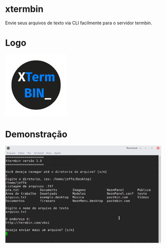 # xtermbin
Envie seus arquivos de texto via CLI facilmente para o servidor termbin.
# Logo
![alt tag](https://raw.githubusercontent.com/emmilinux/xtermbin/master/xtermbin.png)


# Demonstração
![alt tag](https://raw.githubusercontent.com/emmilinux/xtermbin/master/xtermbindemo.png)

